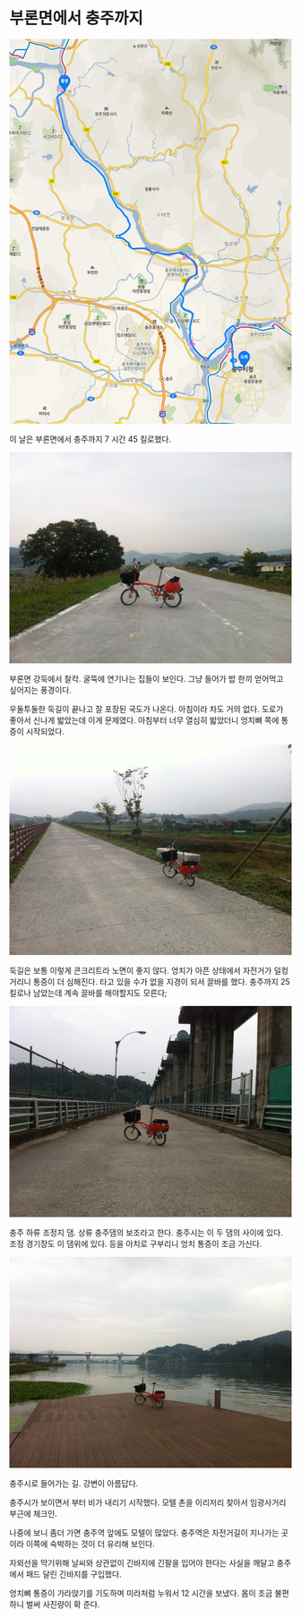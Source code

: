 # 부론면에서 충주까지

![](maps/map-03.jpg)

이 날은 부론면에서 충주까지 7 시간 45 킬로했다.

![](images/2013-09-24-06-47-29-720.jpg)

부론면 강둑에서 찰칵.
굴뚝에 연기나는 집들이 보인다.
그냥 들어가 밥 한끼 얻어먹고 싶어지는 풍경이다.

우둘투둘한 둑길이 끝나고 잘 포장된 국도가 나온다.
아침이라 차도 거의 없다. 
도로가 좋아서 신나게 밟았는데 이게 문제였다.
아침부터 너무 열심히 밟았더니 엉치뼈 쪽에 통증이 시작되었다.

![](images/2013-09-24-08-56-03-720.jpg)

둑길은 보통 이렇게 콘크리트라 노면이 좋지 않다.
엉치가 아픈 상태에서 자전거가 덜컹거리니 통증이 더 심해진다.
타고 있을 수가 없을 지경이 되서 끌바를 했다.
충주까지 25 킬로나 남았는데 계속 끌바를 해야할지도 모른다;

![](images/2013-09-24-10-34-14-720.jpg)

충주 하류 조정지 댐. 상류 충주댐의 보조라고 한다.
충주시는 이 두 댐의 사이에 있다.
조정 경기장도 이 댐위에 있다.
등을 아치로 구부리니 엉치 통증이 조금 가신다.

![](images/2013-09-24-11-17-23-720.jpg)

충주시로 들어가는 길. 강변이 아름답다.

충주시가 보이면서 부터 비가 내리기 시작했다.
모텔 촌을 이리저리 찾아서 임광사거리 부근에 체크인.

나중에 보니 좀더 가면 충주역 앞에도 모텔이 많았다.
충주역은 자전거길이 지나가는 곳이라 이쪽에 숙박하는 것이 더 유리해 보인다.

자외선을 막기위해 날씨와 상관없이 긴바지에 긴팔을 입어야 한다는 사실을 깨달고
충주에서 패드 달린 긴바지를 구입했다.

엉치뼈 통증이 가라앉기를 기도하며 미라처럼 누워서 12 시간을 보냈다.
몸이 조금 불편하니 벌써 사진량이 확 준다.

